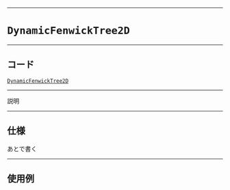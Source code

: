 _____

# `DynamicFenwickTree2D`

_____

## コード

[`DynamicFenwickTree2D`](https://github.com/titanium-22/Library_py/blob/main/DataStructures/FenwickTree/DynamicFenwickTree2D.py)

_____

説明

_____

## 仕様

あとで書く

_____

## 使用例

```python
```

